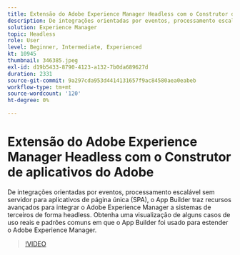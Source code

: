 ```yaml
---
title: Extensão do Adobe Experience Manager Headless com o Construtor de aplicativos do Adobe
description: De integrações orientadas por eventos, processamento escalável sem servidor para aplicativos de página única (SPA), o App Builder traz recursos avançados para integrar o Adobe Experience Manager a sistemas de terceiros de forma headless. Obtenha uma visualização de alguns casos de uso reais e padrões comuns em que o App Builder foi usado para estender o Adobe Experience Manager.
solution: Experience Manager
topic: Headless
role: User
level: Beginner, Intermediate, Experienced
kt: 10945
thumbnail: 346385.jpeg
exl-id: d19b5433-8790-4123-a132-7b0da689627d
duration: 2331
source-git-commit: 9a297cda953d4414131657f9ac84580aea0eabeb
workflow-type: tm+mt
source-wordcount: '120'
ht-degree: 0%

---
```


# Extensão do Adobe Experience Manager Headless com o Construtor de aplicativos do Adobe

De integrações orientadas por eventos, processamento escalável sem servidor para aplicativos de página única (SPA), o App Builder traz recursos avançados para integrar o Adobe Experience Manager a sistemas de terceiros de forma headless. Obtenha uma visualização de alguns casos de uso reais e padrões comuns em que o App Builder foi usado para estender o Adobe Experience Manager.

>[!VIDEO](https://video.tv.adobe.com/v/346385/?quality=12&learn=on)
